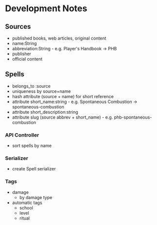 # Development Notes

## Sources

- published books, web articles, original content
- name:String
- abbreviation:String - e.g. Player's Handbook -> PHB
- publisher
- official content

## Spells

- belongs_to :source
- uniqueness by source+name
- hash attribute (source + name) for short reference
- attribute short_name:string -
    e.g. Spontaneous Combustion -> spontaneous-combustion
- attribute short_description:string
- attribute slug (source abbrev + short_name) - e.g. phb-spontaneous-combustion

### API Controller

- sort spells by name

### Serializer

- create Spell serializer

### Tags

- damage
  - by damage type
- automatic tags
  - school
  - level
  - ritual
